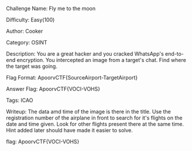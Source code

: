 Challenge Name: Fly me to the moon

Difficulty: Easy(100)

Author: Cooker

Category: OSINT

Description: You are a great hacker and you cracked WhatsApp's end-to-end encryption. You intercepted an image from a target's chat. Find where the target was going.

Flag Format: ApoorvCTF{SourceAirport-TargetAirport}

Answer Flag: ApoorvCTF{VOCI-VOHS}

Tags: ICAO

Writeup: The data amd time of the image is there in the title. Use the registration number of the airplane in front to search for it's flights on the date and time given. Look for other flights present there at the same time. Hint added later should have made it easier to solve.

flag: ApoorvCTF{VOCI-VOHS}